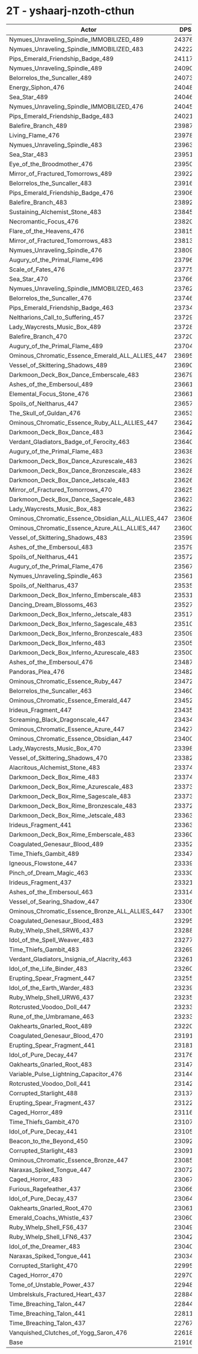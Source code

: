 # 2T - yshaarj-nzoth-cthun
| Actor | DPS | Increase |
|---|:---:|:---:|
|Nymues_Unraveling_Spindle_IMMOBILIZED_489|243760|11.22%|
|Nymues_Unraveling_Spindle_IMMOBILIZED_483|242221|10.52%|
|Pips_Emerald_Friendship_Badge_489|241176|10.05%|
|Nymues_Unraveling_Spindle_489|240908|9.92%|
|Belorrelos_the_Suncaller_489|240735|9.84%|
|Energy_Siphon_476|240485|9.73%|
|Sea_Star_489|240467|9.72%|
|Nymues_Unraveling_Spindle_IMMOBILIZED_476|240457|9.72%|
|Pips_Emerald_Friendship_Badge_483|240213|9.61%|
|Balefire_Branch_489|239879|9.45%|
|Living_Flame_476|239783|9.41%|
|Nymues_Unraveling_Spindle_483|239636|9.34%|
|Sea_Star_483|239518|9.29%|
|Eye_of_the_Broodmother_476|239505|9.28%|
|Mirror_of_Fractured_Tomorrows_489|239227|9.16%|
|Belorrelos_the_Suncaller_483|239167|9.13%|
|Pips_Emerald_Friendship_Badge_476|239062|9.08%|
|Balefire_Branch_483|238922|9.02%|
|Sustaining_Alchemist_Stone_483|238459|8.81%|
|Necromantic_Focus_476|238202|8.69%|
|Flare_of_the_Heavens_476|238153|8.67%|
|Mirror_of_Fractured_Tomorrows_483|238139|8.66%|
|Nymues_Unraveling_Spindle_476|238098|8.64%|
|Augury_of_the_Primal_Flame_496|237967|8.58%|
|Scale_of_Fates_476|237751|8.48%|
|Sea_Star_470|237669|8.45%|
|Nymues_Unraveling_Spindle_IMMOBILIZED_463|237626|8.43%|
|Belorrelos_the_Suncaller_476|237461|8.35%|
|Pips_Emerald_Friendship_Badge_463|237349|8.30%|
|Neltharions_Call_to_Suffering_457|237297|8.28%|
|Lady_Waycrests_Music_Box_489|237286|8.27%|
|Balefire_Branch_470|237207|8.23%|
|Augury_of_the_Primal_Flame_489|237048|8.16%|
|Ominous_Chromatic_Essence_Emerald_ALL_ALLIES_447|236952|8.12%|
|Vessel_of_Skittering_Shadows_489|236901|8.10%|
|Darkmoon_Deck_Box_Dance_Emberscale_483|236792|8.05%|
|Ashes_of_the_Embersoul_489|236611|7.96%|
|Elemental_Focus_Stone_476|236610|7.96%|
|Spoils_of_Neltharus_447|236576|7.95%|
|The_Skull_of_Guldan_476|236534|7.93%|
|Ominous_Chromatic_Essence_Ruby_ALL_ALLIES_447|236423|7.88%|
|Darkmoon_Deck_Box_Dance_483|236420|7.88%|
|Verdant_Gladiators_Badge_of_Ferocity_463|236405|7.87%|
|Augury_of_the_Primal_Flame_483|236384|7.86%|
|Darkmoon_Deck_Box_Dance_Azurescale_483|236295|7.82%|
|Darkmoon_Deck_Box_Dance_Bronzescale_483|236287|7.82%|
|Darkmoon_Deck_Box_Dance_Jetscale_483|236267|7.81%|
|Mirror_of_Fractured_Tomorrows_470|236258|7.80%|
|Darkmoon_Deck_Box_Dance_Sagescale_483|236237|7.79%|
|Lady_Waycrests_Music_Box_483|236221|7.79%|
|Ominous_Chromatic_Essence_Obsidian_ALL_ALLIES_447|236081|7.72%|
|Ominous_Chromatic_Essence_Azure_ALL_ALLIES_447|236009|7.69%|
|Vessel_of_Skittering_Shadows_483|235995|7.68%|
|Ashes_of_the_Embersoul_483|235798|7.59%|
|Spoils_of_Neltharus_441|235729|7.56%|
|Augury_of_the_Primal_Flame_476|235671|7.53%|
|Nymues_Unraveling_Spindle_463|235610|7.51%|
|Spoils_of_Neltharus_437|235355|7.39%|
|Darkmoon_Deck_Box_Inferno_Emberscale_483|235313|7.37%|
|Dancing_Dream_Blossoms_463|235274|7.35%|
|Darkmoon_Deck_Box_Inferno_Jetscale_483|235171|7.31%|
|Darkmoon_Deck_Box_Inferno_Sagescale_483|235103|7.27%|
|Darkmoon_Deck_Box_Inferno_Bronzescale_483|235099|7.27%|
|Darkmoon_Deck_Box_Inferno_483|235058|7.25%|
|Darkmoon_Deck_Box_Inferno_Azurescale_483|235006|7.23%|
|Ashes_of_the_Embersoul_476|234871|7.17%|
|Pandoras_Plea_476|234828|7.15%|
|Ominous_Chromatic_Essence_Ruby_447|234728|7.10%|
|Belorrelos_the_Suncaller_463|234602|7.05%|
|Ominous_Chromatic_Essence_Emerald_447|234523|7.01%|
|Irideus_Fragment_447|234359|6.94%|
|Screaming_Black_Dragonscale_447|234348|6.93%|
|Ominous_Chromatic_Essence_Azure_447|234277|6.90%|
|Ominous_Chromatic_Essence_Obsidian_447|234003|6.77%|
|Lady_Waycrests_Music_Box_470|233989|6.77%|
|Vessel_of_Skittering_Shadows_470|233827|6.69%|
|Alacritous_Alchemist_Stone_483|233748|6.66%|
|Darkmoon_Deck_Box_Rime_483|233744|6.65%|
|Darkmoon_Deck_Box_Rime_Azurescale_483|233739|6.65%|
|Darkmoon_Deck_Box_Rime_Sagescale_483|233731|6.65%|
|Darkmoon_Deck_Box_Rime_Bronzescale_483|233720|6.64%|
|Darkmoon_Deck_Box_Rime_Jetscale_483|233638|6.61%|
|Irideus_Fragment_441|233638|6.61%|
|Darkmoon_Deck_Box_Rime_Emberscale_483|233609|6.59%|
|Coagulated_Genesaur_Blood_489|233520|6.55%|
|Time_Thiefs_Gambit_489|233476|6.53%|
|Igneous_Flowstone_447|233398|6.50%|
|Pinch_of_Dream_Magic_463|233307|6.46%|
|Irideus_Fragment_437|233218|6.41%|
|Ashes_of_the_Embersoul_463|233147|6.38%|
|Vessel_of_Searing_Shadow_447|233063|6.34%|
|Ominous_Chromatic_Essence_Bronze_ALL_ALLIES_447|233054|6.34%|
|Coagulated_Genesaur_Blood_483|232954|6.29%|
|Ruby_Whelp_Shell_SRW6_437|232888|6.26%|
|Idol_of_the_Spell_Weaver_483|232770|6.21%|
|Time_Thiefs_Gambit_483|232696|6.18%|
|Verdant_Gladiators_Insignia_of_Alacrity_463|232615|6.14%|
|Idol_of_the_Life_Binder_483|232601|6.13%|
|Erupting_Spear_Fragment_447|232553|6.11%|
|Idol_of_the_Earth_Warder_483|232396|6.04%|
|Ruby_Whelp_Shell_URW6_437|232358|6.02%|
|Rotcrusted_Voodoo_Doll_447|232338|6.01%|
|Rune_of_the_Umbramane_463|232338|6.01%|
|Oakhearts_Gnarled_Root_489|232201|5.95%|
|Coagulated_Genesaur_Blood_470|231912|5.82%|
|Erupting_Spear_Fragment_441|231815|5.77%|
|Idol_of_Pure_Decay_447|231761|5.75%|
|Oakhearts_Gnarled_Root_483|231471|5.62%|
|Variable_Pulse_Lightning_Capacitor_476|231442|5.60%|
|Rotcrusted_Voodoo_Doll_441|231429|5.60%|
|Corrupted_Starlight_488|231371|5.57%|
|Erupting_Spear_Fragment_437|231229|5.51%|
|Caged_Horror_489|231163|5.48%|
|Time_Thiefs_Gambit_470|231078|5.44%|
|Idol_of_Pure_Decay_441|231055|5.43%|
|Beacon_to_the_Beyond_450|230926|5.37%|
|Corrupted_Starlight_483|230911|5.36%|
|Ominous_Chromatic_Essence_Bronze_447|230852|5.34%|
|Naraxas_Spiked_Tongue_447|230723|5.28%|
|Caged_Horror_483|230673|5.25%|
|Furious_Ragefeather_437|230663|5.25%|
|Idol_of_Pure_Decay_437|230642|5.24%|
|Oakhearts_Gnarled_Root_470|230610|5.22%|
|Emerald_Coachs_Whistle_437|230604|5.22%|
|Ruby_Whelp_Shell_FS6_437|230496|5.17%|
|Ruby_Whelp_Shell_LFN6_437|230422|5.14%|
|Idol_of_the_Dreamer_483|230408|5.13%|
|Naraxas_Spiked_Tongue_441|230347|5.10%|
|Corrupted_Starlight_470|229952|4.92%|
|Caged_Horror_470|229703|4.81%|
|Tome_of_Unstable_Power_437|229481|4.71%|
|Umbrelskuls_Fractured_Heart_437|228845|4.42%|
|Time_Breaching_Talon_447|228441|4.23%|
|Time_Breaching_Talon_441|228114|4.09%|
|Time_Breaching_Talon_437|227675|3.89%|
|Vanquished_Clutches_of_Yogg_Saron_476|226189|3.21%|
|Base|219160|0.00%|
